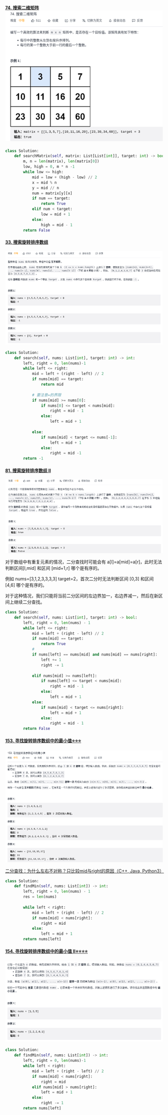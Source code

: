 #### [74. 搜索二维矩阵](https://leetcode-cn.com/problems/search-a-2d-matrix/)![image-20210925205522011](./figs/image-20210925205522011.png)

```python
class Solution:
    def searchMatrix(self, matrix: List[List[int]], target: int) -> bool:
        m, n = len(matrix), len(matrix[0])
        low, high = 0, m * n -1
        while low <= high:
            mid = low + (high - low) // 2
            x = mid % n
            y = mid // n
            num = matrix[y][x]
            if num == target:
                return True
            elif num < target:
                low = mid + 1
            else:
                high = mid - 1
        return False
```

#### [33. 搜索旋转排序数组](https://leetcode-cn.com/problems/search-in-rotated-sorted-array/)

![image-20210925212417990](./figs/image-20210925212417990.png)

```python
class Solution:
    def search(self, nums: List[int], target: int) -> int:
        left, right = 0, len(nums)-1
        while left <= right:
            mid = left + (right - left) // 2
            if nums[mid] == target:
                return mid
            
			# 要注意=的界限
            if nums[mid] >= nums[0]:
                if nums[0] <= target < nums[mid]:
                    right = mid - 1
                else:
                    left = mid + 1
            
            else:
                if nums[mid] < target <= nums[-1]:
                    left = mid + 1
                else:
                    right = mid -1
        return -1
```

#### [81. 搜索旋转排序数组 II](https://leetcode-cn.com/problems/search-in-rotated-sorted-array-ii/)

![image-20210925215721985](./figs/image-20210925215721985.png)

对于数组中有重复元素的情况，二分查找时可能会有 a[l]=a[mid]=a[r]，此时无法判断区间[l,mid] 和区间 [mid+1,r] 哪个是有序的。

例如 nums=[3,1,2,3,3,3,3] target=2，首次二分时无法判断区间 [0,3] 和区间 [4,6] 哪个是有序的。

对于这种情况，我们只能将当前二分区间的左边界加一，右边界减一，然后在新区间上继续二分查找。

```python
class Solution:
    def search(self, nums: List[int], target: int) -> bool:
        left, right = 0, len(nums) - 1
        while left <= right:
            mid = left + (right - left) // 2
            if nums[mid] == target:
                return True
            # 
            if nums[left] == nums[mid] and nums[mid] == nums[right]:
                left += 1
                right -= 1
                
            elif nums[mid] >= nums[left]:
                if nums[left] <= target < nums[mid]:
                    right = mid - 1
                else:
                    left = mid + 1
            else:
                if nums[mid] < target <= nums[right]:
                    left = mid + 1
                else:
                    right = mid - 1
        return False
```

#### [153. 寻找旋转排序数组中的最小值:star::star::star:](https://leetcode-cn.com/problems/find-minimum-in-rotated-sorted-array/)

![image-20210926191009335](./figs/image-20210926191009335.png)

[二分查找：为什么左右不对称？只比较mid与right的原因（C++, Java, Python3）](https://leetcode-cn.com/problems/find-minimum-in-rotated-sorted-array/solution/er-fen-cha-zhao-wei-shi-yao-zuo-you-bu-dui-cheng-z/)

```python
class Solution:
    def findMin(self, nums: List[int]) -> int:
        left, right = 0, len(nums) - 1
        res = len(nums)

        while left < right:
            mid = left + (right - left) // 2
            if nums[mid] < nums[right]:
                right = mid
            else:
                left = mid + 1
        return nums[left]
```

#### [154. 寻找旋转排序数组中的最小值 II:star::star::star::star:](https://leetcode-cn.com/problems/find-minimum-in-rotated-sorted-array-ii/)

![image-20210926191756844](figs/image-20210926191756844.png)

```python
class Solution:
    def findMin(self, nums: List[int]) -> int:
        left, right = 0, len(nums)-1
        while left < right:
            mid = left + (right - left) // 2
            if nums[mid] < nums[right]:
                right = mid
            elif nums[mid] > nums[right]:
                left = mid + 1
            else:
                right -= 1
        return nums[left]
```

